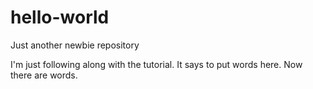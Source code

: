 # hello-world
Just another newbie repository

I'm just following along with the tutorial. It says to put words here. Now there are words.
